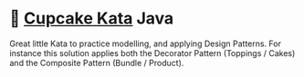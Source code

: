 # 🧁 [Cupcake Kata](https://codingdojo.org/kata/cupcake/) Java

Great little Kata to practice modelling, and applying Design Patterns.
For instance this solution applies both the Decorator Pattern (Toppings / Cakes) and the Composite
Pattern (Bundle / Product).
